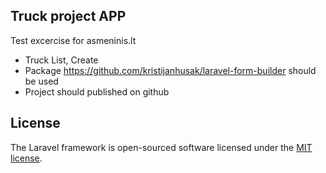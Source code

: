 

## Truck project APP

Test excercise for asmeninis.lt


- Truck List, Create
- Package https://github.com/kristijanhusak/laravel-form-builder should be used
- Project should published on github

## License

The Laravel framework is open-sourced software licensed under the [MIT license](https://opensource.org/licenses/MIT).
